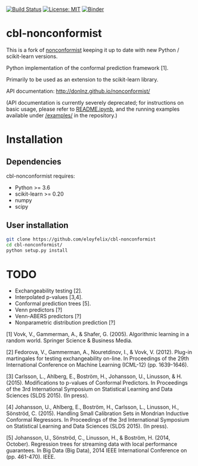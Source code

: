 [![Build Status](https://travis-ci.org/eloyfelix/nonconformist.svg?branch=master)](https://travis-ci.org/eloyfelix/nonconformist)
[![License: MIT](https://img.shields.io/badge/License-MIT-yellow.svg)](https://opensource.org/licenses/MIT)
[![Binder](http://mybinder.org/badge.svg)](http://beta.mybinder.org/v2/gh/eloyfelix/nonconformist/master?filepath=README.ipynb)

# cbl-nonconformist

This is a fork of [nonconformist](https://github.com/donlnz/nonconformist) keeping it up to date with new Python / scikit-learn versions.

Python implementation of the conformal prediction framework [1].

Primarily to be used as an extension to the scikit-learn library.

API documentation: http://donlnz.github.io/nonconformist/

(API documentation is currently severely deprecated; for instructions on basic usage,
please refer to [README.ipynb](https://github.com/donlnz/nonconformist/blob/master/README.ipynb), and the running examples
available under [/examples/](https://github.com/donlnz/nonconformist/tree/master/examples) in the repository.)

# Installation

## Dependencies

cbl-nonconformist requires:

* Python >= 3.6
* scikit-learn >= 0.20
* numpy
* scipy

## User installation

```bash
git clone https://github.com/eloyfelix/cbl-nonconformist
cd cbl-nonconformist/
python setup.py install
```


# TODO

* Exchangeability testing [2].
* Interpolated p-values [3,4].
* Conformal prediction trees [5].
* Venn predictors [?]
* Venn-ABERS predictors [?]
* Nonparametric distribution prediction [?]

[1] Vovk, V., Gammerman, A., & Shafer, G. (2005). Algorithmic learning in a random world.
Springer Science & Business Media.

[2] Fedorova, V., Gammerman, A., Nouretdinov, I., & Vovk, V. (2012).
Plug-in martingales for testing exchangeability on-line. In Proceedings
of the 29th International Conference on Machine Learning (ICML-12) (pp. 1639-1646).

[3] Carlsson, L., Ahlberg, E., Boström, H., Johansson, U., Linusson, & H. (2015).
Modifications to p-values of Conformal Predictors. In Proceedings of the 3rd
International Symposium on Statistical Learning and Data Sciences (SLDS 2015). (In press).

[4] Johansson, U., Ahlberg, E., Boström, H., Carlsson, L., Linusson, H., Sönströd, C. (2015).
Handling Small Calibration Sets in Mondrian Inductive Conformal Regressors. In Proceedings of
the 3rd International Symposium on Statistical Learning and Data Sciences (SLDS 2015). (In press).

[5] Johansson, U., Sönströd, C., Linusson, H., & Boström, H. (2014, October).
Regression trees for streaming data with local performance guarantees.
In Big Data (Big Data), 2014 IEEE International Conference on (pp. 461-470). IEEE.